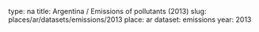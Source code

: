 type: na
title: Argentina / Emissions of pollutants (2013)
slug: places/ar/datasets/emissions/2013
place: ar
dataset: emissions
year: 2013
